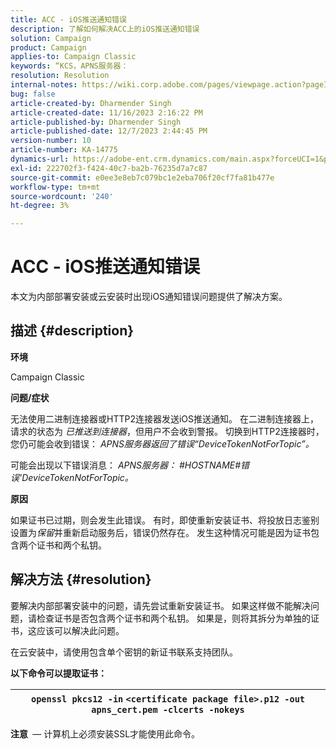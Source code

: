 ```yaml
---
title: ACC - iOS推送通知错误
description: 了解如何解决ACC上的iOS推送通知错误
solution: Campaign
product: Campaign
applies-to: Campaign Classic
keywords: “KCS，APNS服务器：
resolution: Resolution
internal-notes: https://wiki.corp.adobe.com/pages/viewpage.action?pageId=1334124733
bug: false
article-created-by: Dharmender Singh
article-created-date: 11/16/2023 2:16:22 PM
article-published-by: Dharmender Singh
article-published-date: 12/7/2023 2:44:45 PM
version-number: 10
article-number: KA-14775
dynamics-url: https://adobe-ent.crm.dynamics.com/main.aspx?forceUCI=1&pagetype=entityrecord&etn=knowledgearticle&id=8e1a5fb3-8a84-ee11-8179-6045bd006e5a
exl-id: 222702f3-f424-40c7-ba2b-76235d7a7c87
source-git-commit: e0ee3e8eb7c079bc1e2eba706f20cf7fa81b477e
workflow-type: tm+mt
source-wordcount: '240'
ht-degree: 3%

---
```


# ACC - iOS推送通知错误


本文为内部部署安装或云安装时出现iOS通知错误问题提供了解决方案。

## 描述 {#description}




<b>环境</b>

Campaign Classic



<b>问题/症状</b>

无法使用二进制连接器或HTTP2连接器发送iOS推送通知。 在二进制连接器上，请求的状态为 *已推送到连接器*，但用户不会收到警报。 切换到HTTP2连接器时，您仍可能会收到错误： *APNS服务器返回了错误“DeviceTokenNotForTopic”。*



可能会出现以下错误消息： *APNS服务器： #HOSTNAME#错误&#39;DeviceTokenNotForTopic。*



<b>原因</b>



如果证书已过期，则会发生此错误。 有时，即使重新安装证书、将投放日志鉴别设置为*保留*并重新启动服务后，错误仍然存在。 发生这种情况可能是因为证书包含两个证书和两个私钥。










## 解决方法 {#resolution}


要解决内部部署安装中的问题，请先尝试重新安装证书。 如果这样做不能解决问题，请检查证书是否包含两个证书和两个私钥。 如果是，则将其拆分为单独的证书，这应该可以解决此问题。

在云安装中，请使用包含单个密钥的新证书联系支持团队。



<b>以下命令可以提取证书：</b>


| `openssl pkcs12 -in` `<certificate package file>.p12 -out apns_cert.pem -clcerts -nokeys` |
| --- |




<b>注意 </b> — 计算机上必须安装SSL才能使用此命令。
